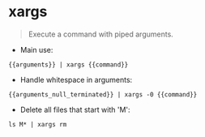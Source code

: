 # xargs

> Execute a command with piped arguments.

- Main use:

`{{arguments}} | xargs {{command}}`

- Handle whitespace in arguments:

`{{arguments_null_terminated}} | xargs -0 {{command}}`

- Delete all files that start with 'M':

`ls M* | xargs rm`
